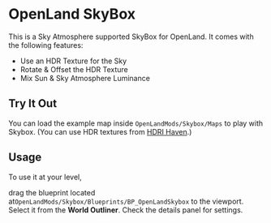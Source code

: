 # OpenLand SkyBox

This is a Sky Atmosphere supported SkyBox for OpenLand. It comes with the following features:

* Use an HDR Texture for the Sky
* Rotate & Offset the HDR Texture
* Mix Sun & Sky Atmosphere Luminance

## Try It Out

You can load the example map inside `OpenLandMods/Skybox/Maps` to play with Skybox. 
(You can use HDR textures from [HDRI Haven](https://hdrihaven.com/).)

## Usage

To use it at your level, 

drag the blueprint located at`OpenLandMods/Skybox/Blueprints/BP_OpenLandSkybox` to the viewport.
Select it from the **World Outliner**.
Check the details panel for settings.
